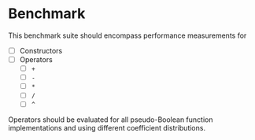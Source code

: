 # Benchmark

This benchmark suite should encompass performance measurements for

- [ ] Constructors
- [ ] Operators
  - [ ] `+`
  - [ ] `-`
  - [ ] `*`
  - [ ] `/`
  - [ ] `^`

Operators should be evaluated for all pseudo-Boolean function implementations and using different coefficient distributions.